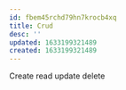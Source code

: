 ```yaml
---
id: fbem45rchd79hn7krocb4xq
title: Crud
desc: ''
updated: 1633199321489
created: 1633199321489
---
```


Create read update delete

